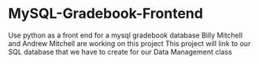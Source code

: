 # MySQL-Gradebook-Frontend
Use python as a front end for a mysql gradebook database
Billy Mitchell and Andrew Mitchell are working on this project
This project will link to our SQL database that we have to create for our Data Management class
